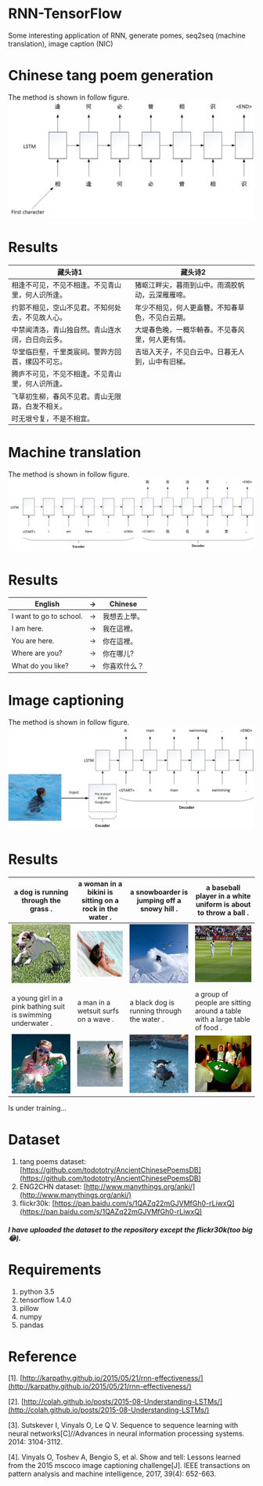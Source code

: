 # RNN-TensorFlow
Some interesting application of RNN, generate pomes, seq2seq (machine translation), image caption (NIC)


# Chinese tang poem generation
The method is shown in follow figure.
![](https://github.com/MingtaoGuo/RNN-TensorFlow/blob/master/IMGS/poem.jpg)
# Results
|藏头诗1|藏头诗2|
|-|-|
|相逢不可见，不见不相逢。不见青山里，何人识所逢。|猪岖江畔尖，暮雨到山中。雨滴胶帆动，云深雁雁啼。|
|约郭不相见，空山不见君。不知何处去，不见故人心。|年少不相见，何人更盍簪。不知春草色，不见白云期。|
|中禁闻清洛，青山独自然。青山连水阔，白日向云多。|大堤春色晚，一概华輈春。不见春风里，何人更有情。|
|华堂临巨壑，千里类宸祠。警跸方回首，缧囚不可忘。|吉垣入天子，不见白云中。日暮无人到，山中有旧梯。|
|腾庐不可见，不见不相逢。不见青山里，何人识所逢。||
|飞草初生柳，春风不见君。青山无限路，白发不相关。||
|时无垠兮复，不是不相宜。||

# Machine translation
The method is shown in follow figure.
![](https://github.com/MingtaoGuo/RNN-TensorFlow/blob/master/IMGS/seq2seq.jpg)
# Results
|English|->|Chinese|
|-|-|-|
|I want to go to school.|->|我想去上學。|
|I am here.|->|我在這裡。|
|You are here.|->|你在這裡。|
|Where are you?|->|你在哪儿?|
|What do you like?|->|你喜欢什么？|

# Image captioning
The method is shown in follow figure.
![](https://github.com/MingtaoGuo/RNN-TensorFlow/blob/master/IMGS/nic.jpg)
# Results
|a dog is running through the grass .|a woman in a bikini is sitting on a rock in the water . |a snowboarder is jumping off a snowy hill . |a baseball player in a white uniform is about to throw a ball . |
|-|-|-|-|
|![](https://github.com/MingtaoGuo/RNN-TensorFlow/blob/master/IMGS/1.jpg)|![](https://github.com/MingtaoGuo/RNN-TensorFlow/blob/master/IMGS/2.jpg)|![](https://github.com/MingtaoGuo/RNN-TensorFlow/blob/master/IMGS/3.jpg)|![](https://github.com/MingtaoGuo/RNN-TensorFlow/blob/master/IMGS/4.jpg)|
|||||
|a young girl in a pink bathing suit is swimming underwater . |a man in a wetsuit surfs on a wave . |a black dog is running through the water . |a group of people are sitting around a table with a large table of food . |
|![](https://github.com/MingtaoGuo/RNN-TensorFlow/blob/master/IMGS/5.jpg)|![](https://github.com/MingtaoGuo/RNN-TensorFlow/blob/master/IMGS/6.jpg)|![](https://github.com/MingtaoGuo/RNN-TensorFlow/blob/master/IMGS/7.jpg)|![](https://github.com/MingtaoGuo/RNN-TensorFlow/blob/master/IMGS/8.jpg)|

Is under training...

# Dataset
1. tang poems dataset: [https://github.com/todototry/AncientChinesePoemsDB](https://github.com/todototry/AncientChinesePoemsDB)
2. ENG2CHN dataset: [http://www.manythings.org/anki/](http://www.manythings.org/anki/)
3. flickr30k: [https://pan.baidu.com/s/1QAZq22mGJVMfGh0-rLiwxQ](https://pan.baidu.com/s/1QAZq22mGJVMfGh0-rLiwxQ)

##### I have uploaded the dataset to the repository except the flickr30k(too big :joy:).


# Requirements
1. python 3.5
2. tensorflow 1.4.0
3. pillow
4. numpy
5. pandas

# Reference
[1]. [http://karpathy.github.io/2015/05/21/rnn-effectiveness/](http://karpathy.github.io/2015/05/21/rnn-effectiveness/)

[2]. [http://colah.github.io/posts/2015-08-Understanding-LSTMs/](http://colah.github.io/posts/2015-08-Understanding-LSTMs/)

[3]. Sutskever I, Vinyals O, Le Q V. Sequence to sequence learning with neural networks[C]//Advances in neural information processing systems. 2014: 3104-3112.

[4]. Vinyals O, Toshev A, Bengio S, et al. Show and tell: Lessons learned from the 2015 mscoco image captioning challenge[J]. IEEE transactions on pattern analysis and machine intelligence, 2017, 39(4): 652-663.







